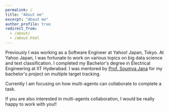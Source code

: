 ```yaml
---
permalink: /
title: "About me"
excerpt: "About me"
author_profile: true
redirect_from: 
  - /about/
  - /about.html
---
```


Previously I was working as a Software Engineer at Yahoo! Japan, Tokyo. At Yahoo Japan, I was fortunate to work on various topics on big data science and text classification. I completed my Bachelor's degree in Electrical Engineering at IIT Hyderabad. I was mentored by [Prof. Soumya Jana](https://iith.ac.in/~jana/#) for my bachelor's project on multiple target tracking.

Currently I am focusing on how multi-agents can collaborate to complete a task. 

If you are also interested in multi-agents collaboration, I would be really happy to work with you!!
